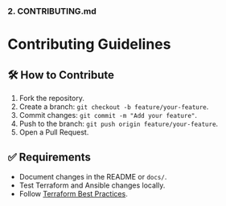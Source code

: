 ### **2. CONTRIBUTING.md**
# Contributing Guidelines

## 🛠 How to Contribute
1. Fork the repository.
2. Create a branch: `git checkout -b feature/your-feature`.
3. Commit changes: `git commit -m "Add your feature"`.
4. Push to the branch: `git push origin feature/your-feature`.
5. Open a Pull Request.

## ✅ Requirements
- Document changes in the README or `docs/`.
- Test Terraform and Ansible changes locally.
- Follow [Terraform Best Practices](https://www.terraform-best-practices.com/).
